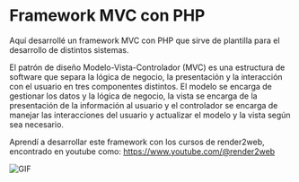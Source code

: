 # Framework MVC con PHP

Aquí desarrollé un framework MVC con PHP que sirve de plantilla para el desarrollo de distintos sistemas.

El patrón de diseño Modelo-Vista-Controlador (MVC) es una estructura de software que separa la lógica de negocio, la presentación y la interacción con el usuario en tres componentes distintos. El modelo se encarga de gestionar los datos y la lógica de negocio, la vista se encarga de la presentación de la información al usuario y el controlador se encarga de manejar las interacciones del usuario y actualizar el modelo y la vista según sea necesario.

Aprendí a desarrollar este framework con los cursos de render2web, encontrado en youtube como: https://www.youtube.com/@render2web

![GIF](https://media.giphy.com/media/NS7gPxeumewkWDOIxi/giphy.gif)